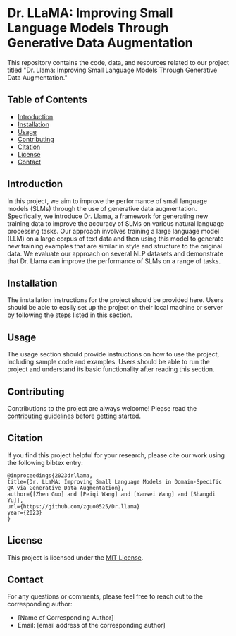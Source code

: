 # Dr. LLaMA: Improving Small Language Models Through Generative Data Augmentation

This repository contains the code, data, and resources related to our project titled "Dr. Llama: Improving Small Language Models Through Generative Data Augmentation."

## Table of Contents

* [Introduction](#introduction)
* [Installation](#installation)
* [Usage](#usage)
* [Contributing](#contributing)
* [Citation](#citation)
* [License](#license)
* [Contact](#contact)

## Introduction

In this project, we aim to improve the performance of small language models (SLMs) through the use of generative data augmentation. Specifically, we introduce Dr. Llama, a framework for generating new training data to improve the accuracy of SLMs on various natural language processing tasks. Our approach involves training a large language model (LLM) on a large corpus of text data and then using this model to generate new training examples that are similar in style and structure to the original data. We evaluate our approach on several NLP datasets and demonstrate that Dr. Llama can improve the performance of SLMs on a range of tasks.

## Installation

The installation instructions for the project should be provided here. Users should be able to easily set up the project on their local machine or server by following the steps listed in this section.

## Usage

The usage section should provide instructions on how to use the project, including sample code and examples. Users should be able to run the project and understand its basic functionality after reading this section.

## Contributing

Contributions to the project are always welcome! Please read the [contributing guidelines](CONTRIBUTING.md) before getting started.

## Citation

If you find this project helpful for your research, please cite our work using the following bibtex entry:

```
@inproceedings{2023drllama,
title={Dr. LLaMA: Improving Small Language Models in Domain-Specific QA via Generative Data Augmentation},
author={[Zhen Guo] and [Peiqi Wang] and [Yanwei Wang] and [Shangdi Yu]},
url={https://github.com/zguo0525/Dr.llama}
year={2023}
}
```

## License

This project is licensed under the [MIT License](LICENSE).

## Contact

For any questions or comments, please feel free to reach out to the corresponding author:

* [Name of Corresponding Author]
* Email: [email address of the corresponding author]
